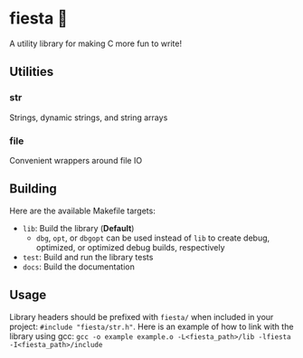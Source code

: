 # fiesta 🎉
A utility library for making C more fun to write!

## Utilities
### str
Strings, dynamic strings, and string arrays
### file
Convenient wrappers around file IO

## Building
Here are the available Makefile targets:
- `lib`: Build the library (**Default**)
  - `dbg`, `opt`, or `dbgopt` can be used instead of `lib` to create debug, optimized, or optimized debug builds, respectively
- `test`: Build and run the library tests
- `docs`: Build the documentation

## Usage
Library headers should be prefixed with `fiesta/` when included in your project: `#include "fiesta/str.h"`. Here is an example of how to link with the library using gcc: `gcc -o example example.o -L<fiesta_path>/lib -lfiesta -I<fiesta_path>/include`